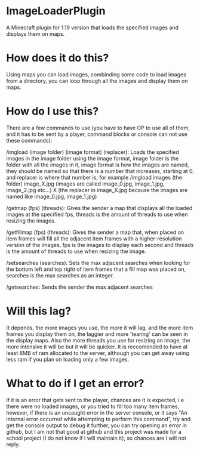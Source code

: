 # ImageLoaderPlugin
A Minecraft plugin for 1.19 version that loads the specified images and displays them on maps.
# How does it do this?
Using maps you can load images, combinding some code to load images from a directory, you can loop through all the images and display them on maps.
# How do I use this?
There are a few commands to use (you have to have OP to use all of them, and it has to be sent by a player, command blocks or console can not use these commands):

/imgload (image folder) (image format) (replacer): Loads the specified images in the image folder using the image format, image folder is the folder with all the images in it, image format is how the images are named, they should be named so that there is a number that increases, starting at 0, and replacer is where that number is, for example /imgload images (the folder) image_X.jpg (images are called image_0.jpg, image_1.jpg, image_2.jpg etc...) X (the replacer in image_X.jpg because the images are named like image_0.jpg, image_1.jpg)

/getmap (fps) (threads): Gives the sender a map that displays all the loaded images at the specified fps, threads is the amount of threads to use when resizing the images.

/getfillmap (fps) (threads): Gives the sender a map that, when placed on item frames will fill all the adjacent item frames with a higher-resolution version of the images, fps is the images to display each second and threads is the amount of threads to use when resizing the image.

/setsearches (searches): Sets the max adjacent searches when looking for the bottom left and top right of item frames that a fill map was placed on, searches is the max searches as an integer.

/getsearches: Sends the sender the max adjacent searches

# Will this lag?
It depends, the more images you use, the more it will lag, and the more item frames you display them on, the laggier and more 'tearing' can be seen in the display maps.
Also the more threads you use for resizing an image, the more intensive it will be but it will be quicker.
It is reccomended to have at least 8MB of ram allocated to the server, although you can get away using less ram if you plan on loading only a few images.
# What to do if I get an error?
If it is an error that gets sent to the player, chances are it is expected, i.e there were no loaded images, or you tried to fill too many item frames, however, if there is an uncaught error in the server console, or it says "An internal error occurred while attempting to perform this command", try and get the console output to debug it further, you can try opening an error in github, but I am not that good at github and this project was made for a school project (I do not know if I will maintain it), so chances are I will not reply.  
